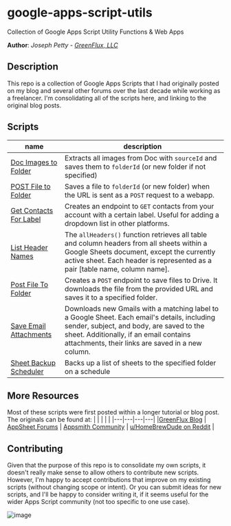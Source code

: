 # google-apps-script-utils

Collection of Google Apps Script Utility Functions & Web Apps

**Author**: _Joseph Petty - [GreenFlux, LLC](https://www.greenflux.us/)_

## Description
This repo is a collection of Google Apps Scripts that I had originally posted on my blog and several other forums over the last decade while working as a freelancer. I'm consolidating all of the scripts here, and linking to the original blog posts. 

## Scripts
|name|description|
|----|-----------|
|[Doc Images to Folder](scripts/Doc%20Images%20to%20Folder) | Extracts all images from Doc with `sourceId` and saves them to `folderId` (or new folder if not specified)|
|[POST File to Folder](scripts/Post%20File%20to%20Folder) | Saves a file to `folderId` (or new folder) when the URL is sent as a `POST` request to a webapp.|
|[Get Contacts For Label](scripts/Get%20Contacts%20For%20Label)|Creates an endpoint to `GET` contacts from your account with a certain label. Useful for adding a dropdown list in other platforms.|
|[List Header Names](scripts/List%20Header%20Names)|The `allHeaders()` function retrieves all table and column headers from all sheets within a Google Sheets document, except the currently active sheet. Each header is represented as a pair [table name, column name].|
|[Post File To Folder](scripts/Post%20File%20to%20Folder)|Creates a `POST` endpoint to save files to Drive. It downloads the file from the provided URL and saves it to a specified folder.|
|[Save Email Attachments](scripts/Save%20Email%20Attachments)|Downloads new Gmails with a matching label to a Google Sheet. Each email's details, including sender, subject, and body, are saved to the sheet. Additionally, if an email contains attachments, their links are saved in a new column.|
|[Sheet Backup Scheduler](scripts/Sheet%20Backup%20Scheduler)|Backs up a list of sheets to the specified folder on a schedule|

## More Resources
Most of these scripts were first posted within a longer tutorial or blog post. The originals can be found at:
|   |   |   |   |
|---|---|---|---|
|[GreenFlux Blog](https://blog.greenflux.us/) | [AppSheet Forums](https://www.googlecloudcommunity.com/gc/forums/searchpage/tab/message?filter=location,authorId&q=script&noSynonym=false&location=category:appsheet&author_id=312288&collapse_discussion=true) | [Appsmith Community](https://community.appsmith.com/tag/google-apps-script) | [u/HomeBrewDude on Reddit](https://www.reddit.com/user/HomeBrewDude/) |

## Contributing
Given that the purpose of this repo is to consolidate my own scripts, it doesn't really make sense to allow others to contribute new scripts. However, I'm happy to accept contributions that improve on my existing scripts (without changing scope or intent). Or you can submit ideas for new scripts, and I'll be happy to consider writing it, if it seems useful for the wider Apps Script community (not too specific to one use case). 

![image](https://github.com/GreenFluxLLC/google-apps-script-utils/assets/24459976/c14013a0-cb7a-4843-8913-f82e86e9e167)
